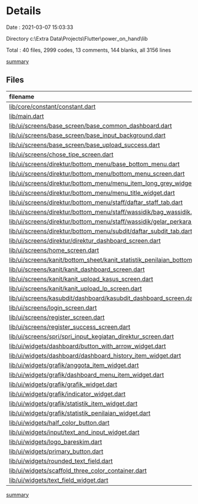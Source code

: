 # Details

Date : 2021-03-07 15:03:33

Directory c:\Extra Data\Projects\Flutter\power_on_hand\lib

Total : 40 files,  2999 codes, 13 comments, 144 blanks, all 3156 lines

[summary](results.md)

## Files
| filename | language | code | comment | blank | total |
| :--- | :--- | ---: | ---: | ---: | ---: |
| [lib/core/constant/constant.dart](/lib/core/constant/constant.dart) | Dart | 12 | 1 | 5 | 18 |
| [lib/main.dart](/lib/main.dart) | Dart | 27 | 0 | 3 | 30 |
| [lib/ui/screens/base_screen/base_common_dashboard.dart](/lib/ui/screens/base_screen/base_common_dashboard.dart) | Dart | 172 | 3 | 2 | 177 |
| [lib/ui/screens/base_screen/base_input_background.dart](/lib/ui/screens/base_screen/base_input_background.dart) | Dart | 127 | 4 | 5 | 136 |
| [lib/ui/screens/base_screen/base_upload_success.dart](/lib/ui/screens/base_screen/base_upload_success.dart) | Dart | 72 | 0 | 2 | 74 |
| [lib/ui/screens/chose_tipe_screen.dart](/lib/ui/screens/chose_tipe_screen.dart) | Dart | 40 | 0 | 2 | 42 |
| [lib/ui/screens/direktur/bottom_menu/base_bottom_menu.dart](/lib/ui/screens/direktur/bottom_menu/base_bottom_menu.dart) | Dart | 64 | 0 | 3 | 67 |
| [lib/ui/screens/direktur/bottom_menu/bottom_menu_screen.dart](/lib/ui/screens/direktur/bottom_menu/bottom_menu_screen.dart) | Dart | 125 | 0 | 6 | 131 |
| [lib/ui/screens/direktur/bottom_menu/menu_item_long_grey_widget.dart](/lib/ui/screens/direktur/bottom_menu/menu_item_long_grey_widget.dart) | Dart | 66 | 0 | 4 | 70 |
| [lib/ui/screens/direktur/bottom_menu/menu_title_widget.dart](/lib/ui/screens/direktur/bottom_menu/menu_title_widget.dart) | Dart | 22 | 0 | 4 | 26 |
| [lib/ui/screens/direktur/bottom_menu/staff/daftar_staff_tab.dart](/lib/ui/screens/direktur/bottom_menu/staff/daftar_staff_tab.dart) | Dart | 59 | 0 | 2 | 61 |
| [lib/ui/screens/direktur/bottom_menu/staff/wassidik/bag_wassidik.dart](/lib/ui/screens/direktur/bottom_menu/staff/wassidik/bag_wassidik.dart) | Dart | 122 | 0 | 8 | 130 |
| [lib/ui/screens/direktur/bottom_menu/staff/wassidik/gelar_perkara.dart](/lib/ui/screens/direktur/bottom_menu/staff/wassidik/gelar_perkara.dart) | Dart | 16 | 0 | 2 | 18 |
| [lib/ui/screens/direktur/bottom_menu/subdit/daftar_subdit_tab.dart](/lib/ui/screens/direktur/bottom_menu/subdit/daftar_subdit_tab.dart) | Dart | 41 | 0 | 2 | 43 |
| [lib/ui/screens/direktur/direktur_dashboard_screen.dart](/lib/ui/screens/direktur/direktur_dashboard_screen.dart) | Dart | 224 | 0 | 5 | 229 |
| [lib/ui/screens/home_screen.dart](/lib/ui/screens/home_screen.dart) | Dart | 77 | 0 | 3 | 80 |
| [lib/ui/screens/kanit/bottom_sheet/kanit_statistik_penilaian_bottom_sheet.dart](/lib/ui/screens/kanit/bottom_sheet/kanit_statistik_penilaian_bottom_sheet.dart) | Dart | 200 | 0 | 8 | 208 |
| [lib/ui/screens/kanit/kanit_dashboard_screen.dart](/lib/ui/screens/kanit/kanit_dashboard_screen.dart) | Dart | 0 | 0 | 1 | 1 |
| [lib/ui/screens/kanit/kanit_upload_kasus_screen.dart](/lib/ui/screens/kanit/kanit_upload_kasus_screen.dart) | Dart | 134 | 0 | 7 | 141 |
| [lib/ui/screens/kanit/kanit_upload_lp_screen.dart](/lib/ui/screens/kanit/kanit_upload_lp_screen.dart) | Dart | 44 | 0 | 2 | 46 |
| [lib/ui/screens/kasubdit/dashboard/kasubdit_dashboard_screen.dart](/lib/ui/screens/kasubdit/dashboard/kasubdit_dashboard_screen.dart) | Dart | 202 | 0 | 5 | 207 |
| [lib/ui/screens/login_screen.dart](/lib/ui/screens/login_screen.dart) | Dart | 110 | 0 | 2 | 112 |
| [lib/ui/screens/register_screen.dart](/lib/ui/screens/register_screen.dart) | Dart | 123 | 2 | 2 | 127 |
| [lib/ui/screens/register_success_screen.dart](/lib/ui/screens/register_success_screen.dart) | Dart | 47 | 0 | 6 | 53 |
| [lib/ui/screens/spri/spri_input_kegiatan_direktur_screen.dart](/lib/ui/screens/spri/spri_input_kegiatan_direktur_screen.dart) | Dart | 54 | 0 | 2 | 56 |
| [lib/ui/widgets/dashboard/button_with_arrow_widget.dart](/lib/ui/widgets/dashboard/button_with_arrow_widget.dart) | Dart | 46 | 0 | 3 | 49 |
| [lib/ui/widgets/dashboard/dashboard_history_item_widget.dart](/lib/ui/widgets/dashboard/dashboard_history_item_widget.dart) | Dart | 41 | 0 | 4 | 45 |
| [lib/ui/widgets/grafik/anggota_item_widget.dart](/lib/ui/widgets/grafik/anggota_item_widget.dart) | Dart | 64 | 0 | 3 | 67 |
| [lib/ui/widgets/grafik/dashboard_menu_item_widget.dart](/lib/ui/widgets/grafik/dashboard_menu_item_widget.dart) | Dart | 48 | 0 | 4 | 52 |
| [lib/ui/widgets/grafik/grafik_widget.dart](/lib/ui/widgets/grafik/grafik_widget.dart) | Dart | 38 | 0 | 3 | 41 |
| [lib/ui/widgets/grafik/indicator_widget.dart](/lib/ui/widgets/grafik/indicator_widget.dart) | Dart | 46 | 0 | 4 | 50 |
| [lib/ui/widgets/grafik/statistik_item_widget.dart](/lib/ui/widgets/grafik/statistik_item_widget.dart) | Dart | 57 | 0 | 3 | 60 |
| [lib/ui/widgets/grafik/statistik_penilaian_widget.dart](/lib/ui/widgets/grafik/statistik_penilaian_widget.dart) | Dart | 107 | 0 | 3 | 110 |
| [lib/ui/widgets/half_color_button.dart](/lib/ui/widgets/half_color_button.dart) | Dart | 44 | 0 | 4 | 48 |
| [lib/ui/widgets/input/text_and_input_widget.dart](/lib/ui/widgets/input/text_and_input_widget.dart) | Dart | 65 | 0 | 4 | 69 |
| [lib/ui/widgets/logo_bareskim.dart](/lib/ui/widgets/logo_bareskim.dart) | Dart | 11 | 0 | 2 | 13 |
| [lib/ui/widgets/primary_button.dart](/lib/ui/widgets/primary_button.dart) | Dart | 50 | 0 | 4 | 54 |
| [lib/ui/widgets/rounded_text_field.dart](/lib/ui/widgets/rounded_text_field.dart) | Dart | 31 | 0 | 3 | 34 |
| [lib/ui/widgets/scaffold_three_color_container.dart](/lib/ui/widgets/scaffold_three_color_container.dart) | Dart | 67 | 3 | 3 | 73 |
| [lib/ui/widgets/text_field_widget.dart](/lib/ui/widgets/text_field_widget.dart) | Dart | 104 | 0 | 4 | 108 |

[summary](results.md)